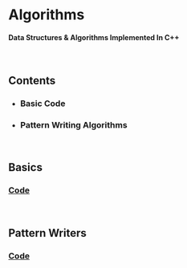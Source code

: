 # Algorithms
#### Data Structures &amp; Algorithms Implemented In C++
<br />

## Contents
- ### Basic Code
- ### Pattern Writing Algorithms

<br>

## Basics

### [Code](https://github.com/Ansh3101/Algorithms/tree/main/Basics)

<br>


## Pattern Writers

### [Code](https://github.com/Ansh3101/Algorithms/tree/main/Pattern%20Writers)
